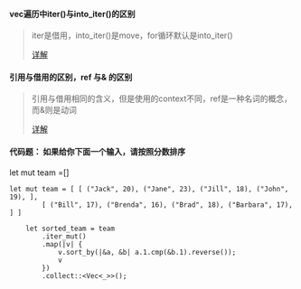 #### vec遍历中iter()与into_iter()的区别

> iter是借用，into_iter()是move，for循环默认是into_iter()
>
> [详解](https://hermanradtke.com/2015/06/22/effectively-using-iterators-in-rust.html)



#### 引用与借用的区别，ref 与& 的区别

> 引用与借用相同的含义，但是使用的context不同，ref是一种名词的概念，而&则是动词
>
> [详解](https://www.jianshu.com/p/ac519d8c5ec9)



#### 代码题： 如果给你下面一个输入，请按照分数排序

let mut team =[]

```
let mut team = [ [ ("Jack", 20), ("Jane", 23), ("Jill", 18), ("John", 19), ],
        [ ("Bill", 17), ("Brenda", 16), ("Brad", 18), ("Barbara", 17), ] ]
```

```
    let sorted_team = team
        .iter_mut()
        .map(|v| {
            v.sort_by(|&a, &b| a.1.cmp(&b.1).reverse());
            v
        })
        .collect::<Vec<_>>();
```

